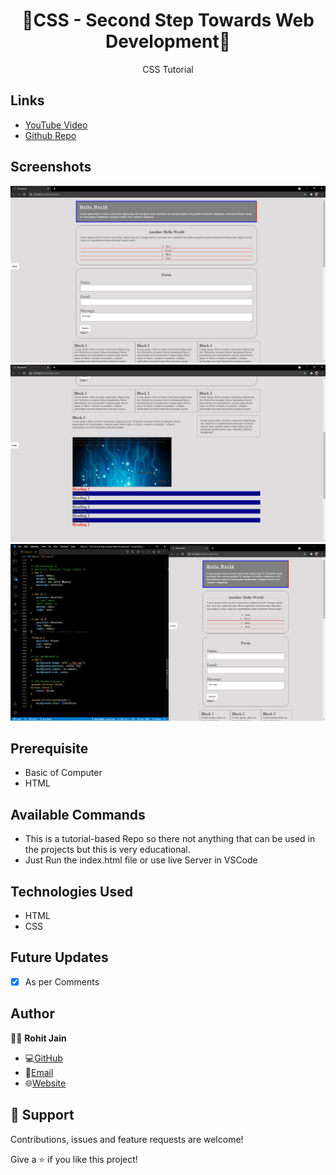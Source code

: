 <h1 align="center">🌟CSS - Second Step Towards Web Development🌟</h1>
<p align="center">CSS Tutorial</p>

## Links

- [YouTube Video](https://youtu.be/d1tP7ow7HbQ)
- [Github Repo](https://github.com/king-technologies/CSS-Second-Step-Towards-Web-Development)

## Screenshots

![Div, List & Form](/Screenshots/1.png "Div, List & Form")
![Layout](/Screenshots/2.png "Layout")
![Explained with Coding](/Screenshots/3.png "Explained with Coding")

## Prerequisite

- Basic of Computer
- HTML

## Available Commands

- This is a tutorial-based Repo so there not anything that can be used in the projects but this is very educational.
- Just Run the index.html file or use live Server in VSCode

## Technologies Used

- HTML
- CSS

## Future Updates

- [x] As per Comments

## Author

🧑🏻 **Rohit Jain**

- 💻[GitHub](https://github.com/rohit19060)
- 📧[Email](mailto:rohitjain19060@gmail.com)
- 🌐[Website](https://kingtechnologies.in)

## 🤝 Support

Contributions, issues and feature requests are welcome!

Give a ⭐️ if you like this project!
